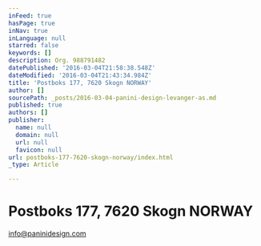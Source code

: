 ```yaml
---
inFeed: true
hasPage: true
inNav: true
inLanguage: null
starred: false
keywords: []
description: Org. 988791482
datePublished: '2016-03-04T21:58:38.548Z'
dateModified: '2016-03-04T21:43:34.984Z'
title: 'Postboks 177, 7620 Skogn NORWAY'
author: []
sourcePath: _posts/2016-03-04-panini-design-levanger-as.md
published: true
authors: []
publisher:
  name: null
  domain: null
  url: null
  favicon: null
url: postboks-177-7620-skogn-norway/index.html
_type: Article

---
```

# Postboks 177, 7620 Skogn NORWAY

[info@paninidesign.com][0]

[0]: mailto:info@paninidesign.com
